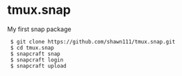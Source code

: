 # tmux.snap

My first snap package

```
 $ git clone https://github.com/shawn111/tmux.snap.git
 $ cd tmux.snap
 $ snapcraft snap
 $ snapcraft login
 $ snapcraft upload
```
